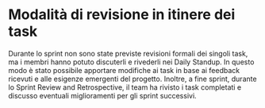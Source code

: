 # Modalità di revisione in itinere dei task

Durante lo sprint non sono state previste revisioni formali dei singoli task, ma i membri hanno potuto discuterli e
rivederli nei Daily Standup. In questo modo è stato possibile apportare modifiche ai task in base ai feedback ricevuti e
alle esigenze emergenti del progetto. Inoltre, a fine sprint, durante lo Sprint Review and Retrospective, il team ha
rivisto i task completati e discusso eventuali miglioramenti per gli sprint successivi.

